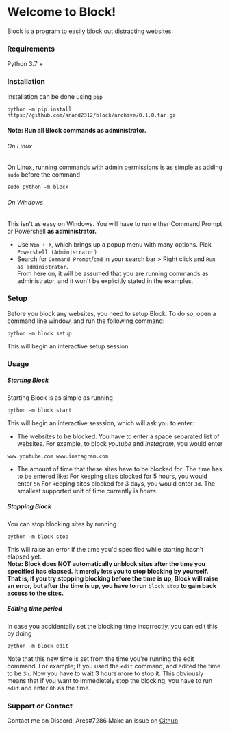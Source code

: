 # Welcome to Block!
Block is a program to easily block out distracting websites.

### Requirements
Python 3.7 +

### Installation

Installation can be done using `pip`
```
python -m pip install https://github.com/anand2312/block/archive/0.1.0.tar.gz
```

#### Note: Run all Block commands as administrator. 
###### On Linux
On Linux, running commands with admin permissions is as simple as adding `sudo` before the command
```
sudo python -m block
```
###### On Windows
This isn't as easy on Windows.
You will have to run either Command Prompt or Powershell **as administrator.**
- Use `Win + X`, which brings up a popup menu with many options. Pick `Powershell (Administrator)`
- Search for `Command Prompt`/`cmd` in your search bar > Right click and `Run as administrator`.
\
From here on, it will be assumed that you are running commands as administrator, and it won't be explicitly stated in the examples.

### Setup

Before you block any websites, you need to setup Block.
To do so, open a command line window, and run the following command:
```
python -m block setup
```
This will begin an interactive setup session.

### Usage

##### Starting Block
Starting Block is as simple as running 
```
python -m block start
```
This will begin an interactive sesssion, which will ask you to enter:
- The websites to be blocked. You have to enter a space separated list of websites. For example, to block *youtube* and *instagram*, you would enter
```
www.youtube.com www.instagram.com
```
- The amount of time that these sites have to be blocked for:
The time has to be entered like:
For keeping sites blocked for 5 hours, you would enter `5h`
For keeping sites blocked for 3 days, you would enter `3d`.
The smallest supported unit of time currently is _hours_.

##### Stopping Block
You can stop blocking sites by running
```
python -m block stop
```
This will raise an error if the time you'd specified while starting hasn't elapsed yet.
\
**Note: Block does NOT automatically unblock sites after the time you specified has elapsed. It merely lets you to stop blocking by yourself.
That is, if you try stopping blocking before the time is up, Block will raise an error, but after the time is up, you have to run** `block stop` **to gain back access to the sites.**

##### Editing time period
In case you accidentally set the blocking time incorrectly, you can edit this by doing 
```
python -m block edit
```
Note that this new time is set from the time you're running the edit command.
For example;
If you used the `edit` command, and edited the time to be `3h`. Now you have to wait 3 hours more to stop it.
This obviously means that if you want to immedietely stop the blocking, you have to run `edit` and enter `0h` as the time.

### Support or Contact

Contact me on Discord: Ares#7286
Make an issue on [Github](https://github.com/anand2312/block)
